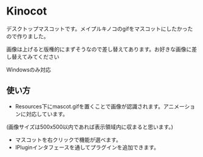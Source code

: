 # Kinocot

デスクトップマスコットです。メイプルキノコのgifをマスコットにしたかったので作りました。

画像は上げると版権的にまずそうなので差し替えてあります。お好きな画像に差し替えてみてください

Windowsのみ対応

## 使い方

* Resources下にmascot.gifを置くことで画像が認識されます。アニメーションに対応しています。

(画像サイズは500x500以内であれば表示領域内に収まると思います。)
* マスコットを右クリックで機能が選べます。
* IPluginインタフェースを通してプラグインを追加できます。
